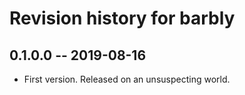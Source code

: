 # Revision history for barbly

## 0.1.0.0 -- 2019-08-16

* First version. Released on an unsuspecting world.
